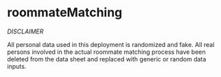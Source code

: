 # roommateMatching
*DISCLAIMER*

All personal data used in this deployment is randomized and fake. All real persons involved in the actual roommate matching process have been deleted from the data sheet and replaced with generic or random data inputs.
